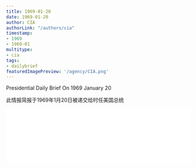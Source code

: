 ```yaml
---
title: 1969-01-20
date: 1969-01-20
author: CIA 
authorLink: "/authors/cia"
timestamp: 
- 1969
- 1969-01
multitype: 
- cia
tags: 
- dailybrief
featuredImagePreview: '/agency/CIA.png'
---
```



Presidential Daily Brief On 1969 January 20

此情报简报于1969年1月20日被递交给时任美国总统

<!--more-->





<div id="over" style="width:100%; overflow:hidden"> <iframe id="sFrame" name="sFrame" frameborder="no" border="0"  allowfullscreen marginwidth="0" scrolling="no" src = " /CIA/1969-01-20.html "  style = " position:absulute; width: 806px; top: 300;" > </iframe> </div>